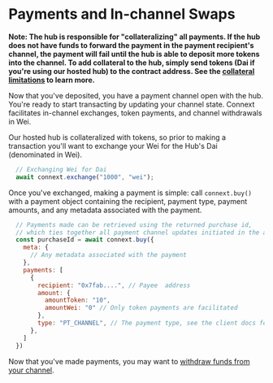 # Payments and In-channel Swaps

**Note: The hub is responsible for "collateralizing" all payments. If the hub does not have funds to forward the payment in the payment recipient's channel, the payment will fail until the hub is able to deposit more tokens into the channel. To add collateral to the hub, simply send tokens (Dai if you're using our hosted hub) to the contract address. See the [collateral limitations](./limitations.md#collateral) to learn more.**

Now that you've deposited, you have a payment channel open with the hub. You're ready to start transacting by updating your channel state. Connext facilitates in-channel exchanges, token payments, and channel withdrawals in Wei.

Our hosted hub is collateralized with tokens, so prior to making a transaction you'll want to exchange your Wei for the Hub's Dai (denominated in Wei).


```javascript
  // Exchanging Wei for Dai
  await connext.exchange("1000", "wei");
```

Once you've exchanged, making a payment is simple: call `connext.buy()` with a payment object containing the recipient, payment type, payment amounts, and any metadata associated with the payment.

```javascript
  // Payments made can be retrieved using the returned purchase id,
  // which ties together all payment channel updates initiated in the array.
  const purchaseId = await connext.buy({
    meta: {
      // Any metadata associated with the payment
    },
    payments: [
      {
        recipient: "0x7fab....", // Payee  address
        amount: {
          amountToken: "10",
          amountWei: "0" // Only token payments are facilitated
        },
        type: "PT_CHANNEL", // The payment type, see the client docs for more
      },
    ]
  })
  ```

Now that you've made payments, you may want to [withdraw funds from your channel](./withdrawals.html).